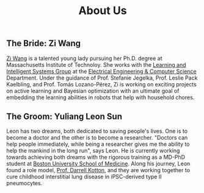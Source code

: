 ﻿---
bg: "about.jpg"
layout: page
title: "About Us"
crawlertitle: "Who are we"
permalink: /about/
summary: "About the bride and the groom"
active: about
---


## The Bride: Zi Wang

[Zi Wang](http://zi-wang.com/) is a talented young lady pursuing her Ph.D. degree at Massachusetts Institute of Technoloy. She works with the [Learning and Intelligent Systems Group](http://lis.csail.mit.edu/new/) at the [Electrical Engineering & Computer Science](http://www.eecs.mit.edu/) Department. Under the guidance of Prof. Stefanie Jegelka, Prof. Leslie Pack Kaelbling, and Prof. Tomás Lozano-Pérez, Zi is working on exciting projects on active learning and Bayesian optimization with an ultimate goal of embedding the learning abilities in robots that help with household chores.

## The Groom: Yuliang Leon Sun

Leon has two dreams, both dedicated to saving people's lives. One is to become a doctor and the other is to become a researcher. "Doctors can help people immediately, while being a researcher gives me the ability to help the mankind in the long run", says Leon. He is currently working towards achieving both dreams with the rigorous training as a MD-PhD student at [Boston University School of Medicine](http://www.bumc.bu.edu/). Along his journey, Leon found a role model, [Prof. Darrell Kotton](http://www.bumc.bu.edu/pulmonary/people/faculty/darrellkotton/), and they are working together to cure childhood interstitial lung disease in iPSC-derived type II pneumocytes. 